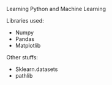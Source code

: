 Learning Python and Machine Learning

Libraries used:
- Numpy
- Pandas
- Matplotlib

Other stuffs:
- Sklearn.datasets
- pathlib
